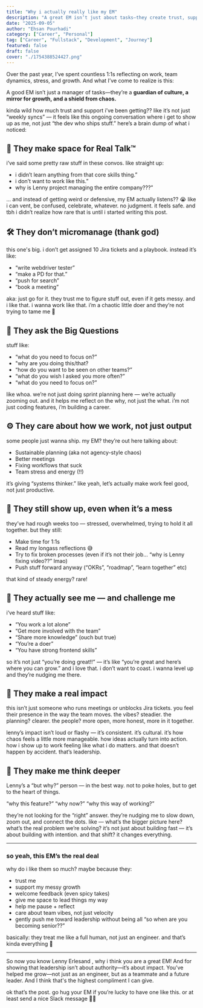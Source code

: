 ```yaml
---
title: "Why i actually really like my EM"
description: "A great EM isn’t just about tasks—they create trust, support growth, and make work feel human. Here’s how my EM helped me grow beyond just shipping code. 💛"
date: "2025-09-05"
author: "Ehsan Pourhadi"
category: ["Career", "Personal"]
tag: ["Career", "Fullstack", "Development", "Journey"]
featured: false
draft: false
cover: "./1754388524427.png"
---
```


Over the past year, I’ve spent countless 1:1s reflecting on work, team dynamics, stress, and growth. And what I’ve come to realize is this:

A good EM isn’t just a manager of tasks—they’re a **guardian of culture, a mirror for growth, and a shield from chaos.**

kinda wild how much trust and support i’ve been getting?? like it’s not just “weekly syncs” — it feels like this ongoing conversation where i get to show up as me, not just “the dev who ships stuff.” here’s a brain dump of what i noticed:

## 🚪 They make space for Real Talk™

i’ve said some pretty raw stuff in these convos. like straight up:

- i didn’t learn anything from that core skills thing.”
- i don’t want to work like this.”
- why is Lenny project managing the entire company???”

… and instead of getting weird or defensive, my EM actually listens?? 😭 like i can vent, be confused, celebrate, whatever. no judgment. it feels safe. and tbh i didn’t realize how rare that is until i started writing this post.

## 🛠️ They don’t micromanage (thank god)

this one's big. i don’t get assigned 10 Jira tickets and a playbook. instead it’s like:

- “write webdriver tester”
- “make a PD for that.”
- “push for search”
- “book a meeting”

aka: just go for it. they trust me to figure stuff out, even if it gets messy. and i like that. i wanna work like that. i’m a chaotic little doer and they’re not trying to tame me 🧃

## 🤔 They ask the Big Questions

stuff like:

- “what do you need to focus on?”
- "why are you doing this/that?
- “how do you want to be seen on other teams?”
- “what do you wish I asked you more often?”
- “what do you need to focus on?”

like whoa. we’re not just doing sprint planning here — we’re actually zooming out. and it helps me reflect on the why, not just the what. i’m not just coding features, i’m building a career.

## ⚙️ They care about how we work, not just output

some people just wanna ship. my EM? they’re out here talking about:

- Sustainable planning (aka not agency-style chaos)
- Better meetings
- Fixing workflows that suck
- Team stress and energy (!!)

it’s giving “systems thinker.” like yeah, let’s actually make work feel good, not just productive.

## 🧃 They still show up, even when it’s a mess

they’ve had rough weeks too — stressed, overwhelmed, trying to hold it all together. but they still:

- Make time for 1:1s
- Read my longass reflections 😅
- Try to fix broken processes (even if it’s not their job… “why is Lenny fixing video??” lmao)
- Push stuff forward anyway (“OKRs”, “roadmap”, “learn together” etc)

that kind of steady energy? rare!

## 👀 They actually see me — and challenge me

i’ve heard stuff like:

- “You work a lot alone”
- “Get more involved with the team”
- “Share more knowledge” (ouch but true)
- “You’re a doer”
- “You have strong frontend skills”

so it’s not just “you’re doing great!!” — it’s like “you’re great and here’s where you can grow.” and i love that. i don’t want to coast. i wanna level up and they’re nudging me there.

## 🌊 They make a real impact

this isn’t just someone who runs meetings or unblocks Jira tickets. you feel their presence in the way the team moves. the vibes? steadier. the planning? clearer. the people? more open, more honest, more in it together.

lenny’s impact isn’t loud or flashy — it’s consistent. it’s cultural. it’s how chaos feels a little more manageable. how ideas actually turn into action. how i show up to work feeling like what i do matters. and that doesn’t happen by accident. that’s leadership.

## 🧠 They make me think deeper

Lenny’s a “but why?” person — in the best way. not to poke holes, but to get to the heart of things.

“why this feature?” “why now?” “why this way of working?”

they’re not looking for the “right” answer. they’re nudging me to slow down, zoom out, and connect the dots. like — what’s the bigger picture here? what’s the real problem we’re solving? it’s not just about building fast — it’s about building with intention. and that shift? it changes everything.

---

### so yeah, this EM’s the real deal

why do i like them so much? maybe because they:

- trust me
- support my messy growth
- welcome feedback (even spicy takes)
- give me space to lead things my way
- help me pause + reflect
- care about team vibes, not just velocity
- gently push me toward leadership without being all “so when are you becoming senior??”

basically: they treat me like a full human, not just an engineer. and that’s kinda everything 💛

---

So now you know Lenny Erlesand , why i think you are a great EM! And for showing that leadership isn’t about authority—it’s about impact.
You’ve helped me grow—not just as an engineer, but as a teammate and a future leader. And I think that's the highest compliment I can give.

ok that’s the post. go hug your EM if you’re lucky to have one like this. or at least send a nice Slack message 💬💫
